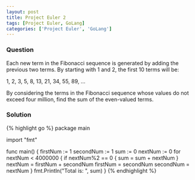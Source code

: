 ```yaml
---
layout: post
title: Project Euler 2
tags: [Project Euler, GoLang]
categories: ['Project Euler', 'GoLang']
---
```


### Question

Each new term in the Fibonacci sequence is generated by adding the previous two terms.
By starting with 1 and 2, the first 10 terms will be:


1, 2, 3, 5, 8, 13, 21, 34, 55, 89, ...


By considering the terms in the Fibonacci sequence whose values do not exceed
four million, find the sum of the even-valued terms.


### Solution

{% highlight go %}
package main

import "fmt"

func main() {
	firstNum := 1
	secondNum := 1
	sum := 0
	nextNum := 0
	for nextNum < 4000000 {
		if nextNum%2 == 0 {
			sum = sum + nextNum
		}
		nextNum = firstNum + secondNum
		firstNum = secondNum
		secondNum = nextNum
	}
	fmt.Println("Total is: ", sum)
}
{% endhighlight %}
